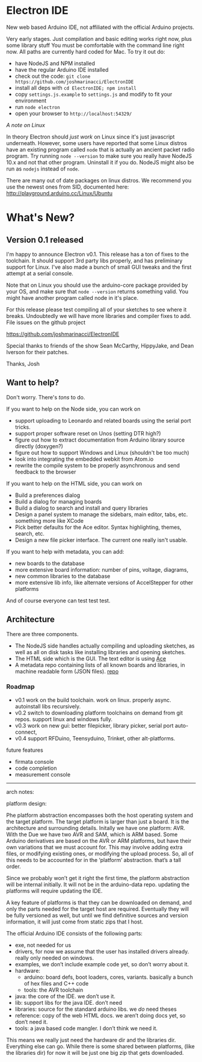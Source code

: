 Electron IDE
=========

New web based Arduino IDE, not affiliated with the official Arduino projects.

Very early stages. Just compilation and basic editing works right now, plus some library stuff You must
be comfortable with the command line right now. All paths are currently
hard coded for Mac.
To try it out do:

* have NodeJS and NPM installed
* have the regular Arduino IDE installed
* check out the code: `git clone https://github.com/joshmarinacci/ElectronIDE`
* install all deps with `cd ElectronIDE; npm install`
* copy `settings.js.example` to `settings.js` and modify to fit your environment
* run `node electron`
* open your browser to `http://localhost:54329/`

*A note on Linux*

In theory Electron should *just work* on Linux since it's just javascript underneath.
However, some users have reported that some Linux distros have an existing program
called `node` that is actually an ancient packet radio program.  Try running `node --version`
to make sure you really have NodeJS 10.x and not that other program. Uninstall
it if you do. NodeJS might also be run as `nodejs` instead of `node`.

There are many out of date packages on linux distros. We recommend you use the newest
ones from SID, documented here: http://playground.arduino.cc/Linux/Ubuntu

# What's New?

## Version 0.1 released

I'm happy to announce Electron v0.1. This release has a ton of fixes to the toolchain.
It should support 3rd party libs properly, and has preliminary support for Linux.  I've
also made a bunch of small GUI tweaks and the first attempt at a serial console.


Note that on Linux you should use the arduino-core package provided by your OS, and
make sure that `node --version` returns something valid. You might have another program
called node in it's place.

For this release please test compiling all of your sketches to see where it breaks.
Undoubtedly we will have more libraries and compiler fixes to add.  File issues on
the github project

https://github.com/joshmarinacci/ElectronIDE

Special thanks to friends of the show Sean McCarthy, HippyJake, and Dean Iverson
for their patches.

Thanks,
    Josh


## Want to help?

Don't worry. There's *tons* to do.

If you want to help on the Node side, you can work on

* support uploading to Leonardo and related boards using the serial port tricks.
* support proper software reset on Unos (setting DTR high?)
* figure out how to extract documentation from Arduino library source directly (doxygen?)
* figure out how to support Windows and Linux (shouldn't be too much)
* look into integrating the embedded webkit from Atom.io
* rewrite the compile system to be properly asynchronous and send feedback to the browser


If you want to help on the HTML side, you can work on

* Build a preferences dialog
* Build a dialog for managing boards
* Build a dialog to search and install and query libraries
* Design a panel system to manage the sidebars, main editor, tabs, etc. something more like XCode
* Pick better defaults for the Ace editor. Syntax highlighting, themes, search, etc.
* Design a new file picker interface. The current one really isn't usable.


If you want to help with metadata, you can add:

* new boards to the database
* more extensive board information: number of pins, voltage, diagrams,
* new common libraries to the database
* more extensive lib info, like alternate versions of AccelStepper for other platforms


And of course everyone can test test test.

## Architecture

There are three components.

* The NodeJS side handles actually compiling and uploading sketches,
as well as all on disk tasks like installing libraries and opening sketches.
* The HTML side which is the GUI. The text editor is using [Ace](http://ace.c9.io/)
* A metadata repo containing lists of all known
boards and libraries, in machine readable form (JSON files).
[repo](https://github.com/joshmarinacci/arduino-data)



### Roadmap


* v0.1  work on the build toolchain. work on linux. properly async. autoinstall libs recursively.
* v0.2  switch to downloading platform toolchains on demand from git repos. support linux and windows fully.
* v0.3  work on new gui: better filepicker, library picker, serial port auto-connect,
* v0.4  support RFDuino, Teensyduino, Trinket, other alt-platforms.

future features

* firmata console
* code completion
* measurement console


----
arch notes:



platform design:

Phe platform abstraction encompasses both the host operating system and the target
platform. The target platform is larger than just a board. It is the
architecture and surrounding details. Initally we have one platform: AVR.  
With the Due we have two AVR and SAM, which is ARM based.  Some Arduino
derivatives are based on the AVR or ARM platforms, but have their own
variations that we must account for.  This may involve adding extra files,
or modifying existing ones, or modifying the upload process.  So, all of this
needs to be accounted for in the ‘platform’ abstraction. that’s a tall order.

Since we probably won’t get it right the first time, the platform
abstraction will be internal initially. It will not be in the arduino-data
repo. updating the platforms will require updating the IDE.

A key feature of platforms is that they can be downloaded on demand, and only
the parts needed for the target host are required. Eventually they will be
fully versioned as well, but until we find definitive sources and version
information, it will just come from static zips that I host.


The official Arduino IDE consists of the following parts:


* exe, not needed for us
* drivers, for now we assume that the user has installed drivers already. really only needed on windows.
* examples,  we don’t include example code yet, so don’t worry about it.
* hardware:
  * arduino: board defs, boot loaders, cores, variants. basically a bunch of hex files and C++ code
  * tools: the AVR toolchain
* java: the core of the IDE. we don’t use it.
* lib: support libs for the java IDE. don’t need
* libraries: source for the standard arduino libs. we *do* need theses
* reference: copy of the web HTML docs. we aren’t doing docs yet, so don’t need it.
* tools: a java based code mangler. I don’t think we need it.


This means we really just need the hardware dir and the libraries dir.
Everything else can go. While there is some shared between platforms,
(like the libraries dir) for now it will be just one big zip that gets downloaded.
